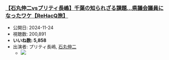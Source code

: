 ### [【石丸伸二vsプリティ長嶋】千葉の知られざる課題…県議会議員になったワケ【ReHacQ旅】](https://www.youtube.com/watch?v=sbWfAdWdUjU)
-   公開日: 2024-11-24
-   視聴数: 200,891
-   **いいね数: 5,858**
-   出演者: プリティ長嶋, [石丸伸二](/rehacq_fan/people/石丸伸二 "wikilink")
    - [![](https://img.youtube.com/vi/sbWfAdWdUjU/hqdefault.jpg)](https://www.youtube.com/watch?v=sbWfAdWdUjU)
